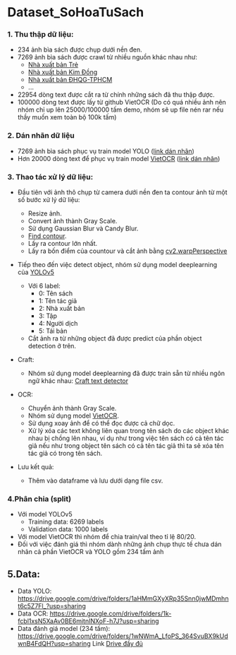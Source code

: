 # Dataset_SoHoaTuSach 
### **1. Thu thập dữ liệu:**
  * 234 ảnh bìa sách được chụp dưới nền đen.
  * 7269 ảnh bìa sách được crawl từ nhiều nguồn khác nhau như:
    * [Nhà xuất bản Trẻ](https://www.nxbtre.com.vn/)
    * [Nhà xuất bản Kim Đồng](https://nxbkimdong.com.vn/)
    * [Nhà xuất bản ĐHQG-TPHCM](https://vnuhcmpress.edu.vn/)
    * ...
  * 22954 dòng text được cắt ra từ chính những sách đã thu thập được.
  * 100000 dòng text được lấy từ github VietOCR (Do có quá nhiều ảnh nên nhóm chỉ up lên 25000/100000 tấm demo, nhóm sẽ up file nén rar nếu thầy muốn xem toàn bộ 100k tấm)

### **2. Dán nhãn dữ liệu**
  * 7269 ảnh bìa sách phục vụ train model YOLO ([link dán nhãn](http://makesense.ai/))
  * Hơn 20000 dòng text để phục vụ train model [VietOCR](https://github.com/pbcquoc/vietocr) ([link dán nhãn](https://www.robots.ox.ac.uk/~vgg/software/via/via.html))

### **3. Thao tác xử lý dữ liệu:**
  * Đầu tiên với ảnh thô chụp từ camera dưới nền đen ta contour ảnh từ một số bước xử lý dữ liệu:
    * Resize ảnh.
    * Convert ảnh thành Gray Scale.
    * Sử dụng Gaussian Blur và Candy Blur.
    * [Find contour](https://pythonexamples.org/python-opencv-cv2-find-contours-in-image/).
    * Lấy ra contour lớn nhất.
    * Lấy ra bốn điểm của countour và cắt ảnh bằng [cv2.warpPerspective](https://docs.opencv.org/4.5.2/da/d54/group__imgproc__transform.html#gaf73673a7e8e18ec6963e3774e6a94b87)

  * Tiếp theo đến việc detect object, nhóm sử dụng model deeplearning của [YOLOv5](https://github.com/ultralytics/yolov5)
      * Với 6 label:
        * 0: Tên sách
        * 1: Tên tác giả
        * 2: Nhà xuất bản
        * 3: Tập
        * 4: Người dịch
        * 5: Tái bản
      * Cắt ảnh ra từ những object đã được predict của phần object detection ở trên.
  * Craft:
    * Nhóm sử dụng model deeplearning đã được train sẵn từ nhiều ngôn ngữ khác nhau: [Craft text detector](https://github.com/clovaai/CRAFT-pytorch)
  * OCR:
    * Chuyển ảnh thành Gray Scale.
    * Nhóm sử dụng model [VietOCR](https://github.com/pbcquoc/vietocr).
    * Sử dụng xoay ảnh để có thể đọc được cả chữ dọc.
    * Xử lý xóa các text không liên quan trong tên sách do các object khác nhau bị chồng lên nhau, ví dụ như trong việc tên sách có cả tên tác giả nếu như trong object tên sách có cả tên tác giả thì ta sẽ xóa tên tác giả có trong tên sách.
  * Lưu kết quả:
    * Thêm vào dataframe và lưu dưới dạng file csv.

### **4.Phân chia (split)**
 * Với model YOLOv5 
    * Training data: 6269 labels
    * Validation data: 1000 labels
 * Với model VietOCR thì nhóm để chia train/val theo tỉ lệ 80/20.
 * Đối với việc đánh giá thì nhóm dành những ảnh chụp thực tế chưa dán nhãn cả phần VietOCR và YOLO gồm 234 tấm ảnh
 ## **5.Data:**
 * Data YOLO: https://drive.google.com/drive/folders/1aHMmGXyXRp35Snn0jwMDmhnt6c5Z7Fl_?usp=sharing
 * Data OCR: https://drive.google.com/drive/folders/1k-fcbl1xsN5XaAv0BE6mitnINXoF-h7J?usp=sharing
 * Data đánh giá model (234 tấm): https://drive.google.com/drive/folders/1wNWmA_LfoPS_364SvuBX9kUdwnB4FdQH?usp=sharing
 Link [Drive đầy đủ](https://drive.google.com/drive/folders/1BjQ70HNr0NsBCEIM0Ypq2qewiSL7B0B5?usp=sharing) 
